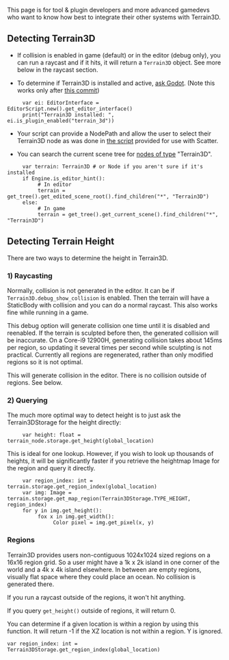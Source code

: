 This page is for tool & plugin developers and more advanced gamedevs who want to know how best to integrate their other systems with Terrain3D.


## Detecting Terrain3D

* If collision is enabled in game (default) or in the editor (debug only), you can run a raycast and if it hits, it will return a `Terrain3D` object. See more below in the raycast section.

* To determine if Terrain3D is installed and active, [ask Godot](https://docs.godotengine.org/en/stable/classes/class_editorinterface.html#class-editorinterface-method-is-plugin-enabled). (Note this works only after [this commit](https://github.com/outobugi/Terrain3D/commit/af2c8eb3b56b5485e32a6fcbcd7a2d8b4d0f96c1))

```
     var ei: EditorInterface = EditorScript.new().get_editor_interface()
     print("Terrain3D installed: ", ei.is_plugin_enabled("terrain_3d"))
```

* Your script can provide a NodePath and allow the user to select their Terrain3D node as was done in [the script](https://github.com/outobugi/Terrain3D/blob/df901b4fd51a81175e4f5177c33318a8a4b19c36/project/addons/terrain_3d/extras/project_on_terrain3d.gd#L13) provided for use with Scatter.

* You can search the current scene tree for [nodes of type](https://docs.godotengine.org/en/stable/classes/class_node.html#class-node-method-find-children) "Terrain3D".
```
     var terrain: Terrain3D # or Node if you aren't sure if it's installed
     if Engine.is_editor_hint(): 
          # In editor
          terrain = get_tree().get_edited_scene_root().find_children("*", "Terrain3D")
     else:
          # In game
          terrain = get_tree().get_current_scene().find_children("*", "Terrain3D")

```


## Detecting Terrain Height

There are two ways to determine the height in Terrain3D.

### 1) Raycasting

Normally, collision is not generated in the editor. It can be if `Terrain3D.debug_show_collision` is enabled. Then the terrain will have a StaticBody with collision and you can do a normal raycast. This also works fine while running in a game.

This debug option will generate collision one time until it is disabled and reenabled. If the terrain is sculpted before then, the generated collision will be inaccurate. On a Core-i9 12900H, generating collision takes about 145ms per region, so updating it several times per second while sculpting is not practical. Currently all regions are regenerated, rather than only modified regions so it is not optimal.

This will generate collision in the editor. There is no collision outside of regions. See below.


### 2) Querying

The much more optimal way to detect height is to just ask the Terrain3DStorage for the height directly:

```
     var height: float = terrain_node.storage.get_height(global_location)
```

This is ideal for one lookup. However, if you wish to look up thousands of heights, it will be significantly faster if you retrieve the heightmap Image for the region and query it directly.

```
     var region_index: int = terrain.storage.get_region_index(global_location)
     var img: Image = terrain.storage.get_map_region(Terrain3DStorage.TYPE_HEIGHT, region_index)
     for y in img.get_height():
          fox x in img.get_width():
               Color pixel = img.get_pixel(x, y)
```


### Regions

Terrain3D provides users non-contiguous 1024x1024 sized regions on a 16x16 region grid. So a user might have a 1k x 2k island in one corner of the world and a 4k x 4k island elsewhere. In between are empty regions, visually flat space where they could place an ocean. No collision is generated there. 

If you run a raycast outside of the regions, it won't hit anything.

If you query `get_height()` outside of regions, it will return 0.

You can determine if a given location is within a region by using this function. It will return -1 if the XZ location is not within a region. Y is ignored.

```
var region_index: int = Terrain3DStorage.get_region_index(global_location)
```
